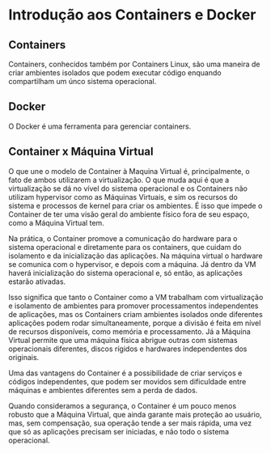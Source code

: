 # Introdução aos Containers e Docker

## Containers

Containers, conhecidos também por Containers Linux, são uma maneira de criar ambientes isolados que
podem executar código enquando compartilham um únco sistema operacional.

## Docker

O Docker é uma ferramenta para gerenciar containers.

## Container x Máquina Virtual

O que une o modelo de Container à Maquina Virtual é, principalmente, o fato de ambos utilizarem a
virtualização. O que muda aqui é que a virtualização se dá no vível do sistema operacional e os Containers
não utilizam hypervisor como as Máquinas Virtuais, e sim os recursos do sistema e processos de kernel para
criar os ambientes. É isso que impede o Container de ter uma visão geral do ambiente físico fora de seu
espaço, como a Máquina Virtual tem.

Na prática, o Container promove a comunicação do hardware para o sistema operacional e diretamente para
os containers, que cuidam do isolamento e da inicialização das aplicações. Na máquina virtual o hardware
se comunica com o hypervisor, e depois com a máquina. Já dentro da VM haverá inicialização do sistema
operacional e, só então, as aplicações estarão ativadas.

Isso significa que tanto o Container como a VM trabalham com virtualização e isolamento de ambientes para
promover processamentos independentes de aplicações, mas os Containers criam ambientes isolados onde diferentes
aplicações podem rodar simultaneamente, porque a divisão é feita em nível de recursos disponíveis, como
memória e processamento. Já a Máquina Virtual permite que uma máquina física abrigue outras com sistemas
operacionais diferentes, discos rígidos e hardwares independentes dos originais.

Uma das vantagens do Container é a possibilidade de criar serviços e códigos independentes, que podem ser
movidos sem dificuldade entre máquinas e ambientes diferentes sem a perda de dados.

Quando consideramos a segurança, o Container é um pouco menos robusto que a Máquina Virtual, que ainda garante
mais proteção ao usuário, mas, sem compensação, sua operação tende a ser mais rápida, uma vez que só as aplicações
precisam ser iniciadas, e não todo o sistema operacional.
